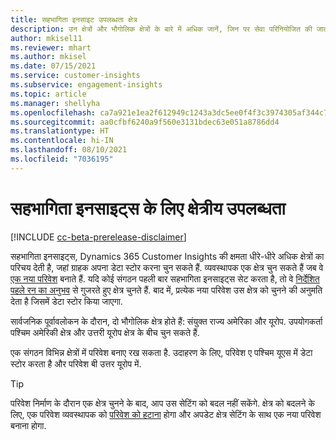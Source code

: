 ```yaml
---
title: सहभागिता इनसाइट उपलब्धता क्षेत्र
description: उन क्षेत्रों और भौगोलिक क्षेत्रों के बारे में अधिक जानें, जिन पर सेवा परिनियोजित की जाती है.
author: mkisel11
ms.reviewer: mhart
ms.author: mkisel
ms.date: 07/15/2021
ms.service: customer-insights
ms.subservice: engagement-insights
ms.topic: article
ms.manager: shellyha
ms.openlocfilehash: ca7a921e1ea2f612949c1243a3dc5ee0f4f3c3974305af344c77b870db3e00a9
ms.sourcegitcommit: aa0cfbf6240a9f560e3131bdec63e051a8786dd4
ms.translationtype: HT
ms.contentlocale: hi-IN
ms.lasthandoff: 08/10/2021
ms.locfileid: "7036195"
---
```

# <a name="regional-availability-for-engagement-insights"></a>सहभागिता इनसाइट्स के लिए क्षेत्रीय उपलब्धता

[!INCLUDE [cc-beta-prerelease-disclaimer](includes/cc-beta-prerelease-disclaimer.md)]

सहभागिता इनसाइट्स, Dynamics 365 Customer Insights की क्षमता धीरे-धीरे अधिक क्षेत्रों का परिचय देती है, जहां ग्राहक अपना डेटा स्टोर करना चुन सकते हैं. व्यवस्थापक एक क्षेत्र चुन सकते हैं जब वे [एक नया परिवेश](manage-environments-workspaces.md#create-an-environment) बनाते हैं. यदि कोई संगठन पहली बार सहभागिता इनसाइट्स सेट करता है, तो वे [निर्देशित पहले रन का अनुभव](quickstart.md) से गुजरते हुए क्षेत्र चुनते हैं. बाद में, प्रत्येक नया परिवेश उस क्षेत्र को चुनने की अनुमति देता है जिसमें डेटा स्टोर किया जाएगा.

सार्वजनिक पूर्वावलोकन के दौरान, दो भौगोलिक क्षेत्र होते हैं: संयुक्त राज्य अमेरिका और यूरोप. उपयोगकर्ता पश्चिम अमेरिकी क्षेत्र और उत्तरी यूरोप क्षेत्र के बीच चुन सकते हैं.

एक संगठन विभिन्न क्षेत्रों में परिवेश बनाए रख सकता है. उदाहरण के लिए, परिवेश ए पश्चिम यूएस में डेटा स्टोर करता है और परिवेश बी उत्तर यूरोप में.

> [!TIP]
> परिवेश निर्माण के दौरान एक क्षेत्र चुनने के बाद, आप उस सेटिंग को बदल नहीं सकेंगे. क्षेत्र को बदलने के लिए, एक परिवेश व्यवस्थापक को [परिवेश को हटाना](manage-environments-workspaces.md#delete-an-environment) होगा और अपडेट क्षेत्र सेटिंग के साथ एक नया परिवेश बनाना होगा.

